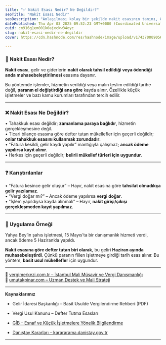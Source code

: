 ```yaml
---
title: "✅ Nakit Esası Nedir? Ne Değildir?"
seoTitle: "Nakit Esası Nedir"
seoDescription: "Anlaşılması kolay bir şekilde nakit esasının tanımı, özellikleri ve diğer muhasebe yöntemlerinden farkları. Uygulama örneğiyle açıklama"
datePublished: Thu Apr 03 2025 09:52:23 GMT+0000 (Coordinated Universal Time)
cuid: cm916g1em001k0ajxckw34oyc
slug: nakit-esasi-nedir-ne-degildir
cover: https://cdn.hashnode.com/res/hashnode/image/upload/v1743700090566/646e4f60-5109-4bac-8caf-75a2d079fe08.webp

---
```


### 🔹 Nakit Esası Nedir?

**Nakit esası**, gelir ve giderlerin **nakit olarak tahsil edildiği veya ödendiği anda muhasebeleştirilmesi** esasına dayanır.

Bu yöntemde işlemler, hizmetin verildiği veya malın teslim edildiği tarihe değil, **paranın el değiştirdiği ana göre** kayda alınır. Özellikle küçük işletmeler ve bazı kamu kurumları tarafından tercih edilir.

---

### ❌ Nakit Esası Ne Değildir?

• Tahakkuk esası değildir; **zamanlama paraya bağlıdır**, hizmetin gerçekleşmesine değil.  
• Ticari bilanço esasına göre defter tutan mükellefler için geçerli değildir; **onlar tahakkuk esasını kullanmak zorundadır**.  
• “Fatura kesildi, gelir kaydı yapılır” mantığıyla çalışmaz; **ancak ödeme yapılırsa kayıt alınır**.  
• Herkes için geçerli değildir; **belirli mükellef türleri için uygundur**.

---

### ❓ Karıştırılanlar

• “Fatura kesince gelir oluşur” – Hayır, nakit esasına göre **tahsilat olmadıkça gelir yazılamaz**.  
• “Vergi doğar mı?” – Ancak ödeme yapılırsa **vergi doğar**.  
• “İşlem yapıldıysa kayda alınmalı” – Hayır, **nakit girişi/çıkışı gerçekleşmeden kayıt yapılmaz**.

---

### 🧠 Uygulama Örneği

Yahya Bey’in şahıs işletmesi, 15 Mayıs’ta bir danışmanlık hizmeti verdi, ancak ödeme 5 Haziran’da yapıldı.

**Nakit esasına göre defter tutan biri olarak**, bu geliri **Haziran ayında muhasebeleştirdi**. Çünkü paranın fiilen işletmeye girdiği tarih esas alınır. Bu yöntem, **basit usul mükellefler** için uygundur.

---

📎 [vergimerkezi.com.tr – İstanbul Mali Müşavir ve Vergi Danışmanlığı](https://vergimerkezi.com.tr)  
📎 [umutakpinar.com – Uzman Destek ve Mali Strateji](https://umutakpinar.com)

---

**Kaynaklarımız**

* Gelir İdaresi Başkanlığı – Basit Usulde Vergilendirme Rehberi (PDF)
    
* Vergi Usul Kanunu – Defter Tutma Esasları
    
* [GİB – Esnaf ve Küçük İşletmelere Yönelik Bilgilendirme](https://www.gib.gov.tr/)
    
* [Danıştay Kararları – karararama.danistay.gov.tr](https://karararama.danistay.gov.tr/)
    

---